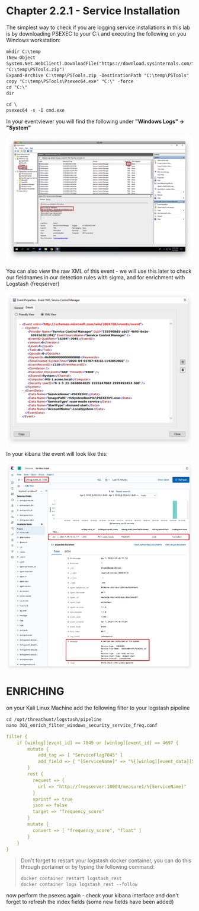 # Chapter 2.2.1 - Service Installation

The simplest way to check if you are logging service installations in this lab is by downloading PSEXEC to your C:\ and executing the following on you Windows workstation:

```code
mkdir C:\temp
(New-Object System.Net.WebClient).DownloadFile("https://download.sysinternals.com/files/PSTools.zip", "C:\temp\PSTools.zip")
Expand-Archive C:\temp\PSTools.zip -DestinationPath "C:\temp\PSTools"
copy "C:\temp\PSTools\Psexec64.exe" "C:\" -force
cd "C:\"
dir
```

```
cd \
psexec64 -s -I cmd.exe
```
In your eventviewer you will find the following under __"Windows Logs" -> "System"__

![Screenshot command](./assets/02-eventviewer_overview.jpg)

You can also view the raw XML of this event - we will use this later to check our fieldnames in our detection rules with sigma, and for enrichment with Logstash (freqserver)

![Screenshot command](./assets/02-eventviewer_xml.jpg)

In your kibana the event will look like this:

![Screenshot command](./assets/01-Kibana-7045.jpg)

ENRICHING
====

on your Kali Linux Machine add the following filter to your logstash pipeline

```code
cd /opt/threathunt/logstash/pipeline
nano 301_enrich_filter_windows_security_service_freq.conf
```

```YAML
filter {
    if [winlog][event_id] == 7045 or [winlog][event_id] == 4697 {
        mutate {
            add_tag => [ "ServiceFlag7045" ]
            add_field => { "[ServiceName]" => "%{[winlog][event_data][ServiceName]}" }
        }
        rest {
          request => {
            url => "http://freqserver:10004/measure1/%{ServiceName}"
          }
          sprintf => true
          json => false
          target => "frequency_score"
        }
        mutate {
          convert => [ "frequency_score", "float" ]
        }
    }
}
```

> Don't forget to restart your logstash docker container, you can do this through portainer or by typing the following command:
> ```code
> docker container restart logstash_rest
> docker container logs logstash_rest --follow
> ```

now perform the psexec again - check your kibana interface and don't forget to refresh the index fields (some new fields have been added)